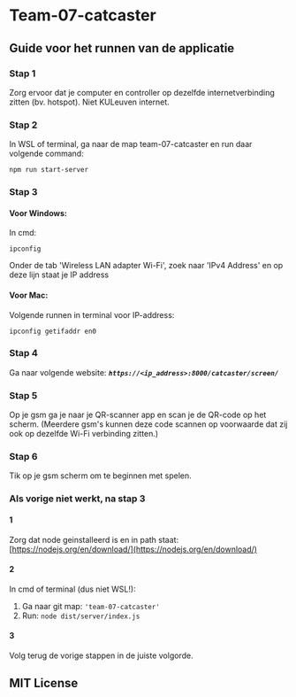 # Team-07-catcaster

## Guide voor het runnen van de applicatie
### Stap 1
Zorg ervoor dat je computer en controller op dezelfde internetverbinding zitten (bv. hotspot). Niet KULeuven internet.
### Stap 2
In WSL of terminal, ga naar de map team-07-catcaster en run daar volgende command:
```
npm run start-server
```
### Stap 3
#### Voor Windows:
In cmd:
```
ipconfig
```
Onder de tab 'Wireless LAN adapter Wi-Fi', zoek naar 'IPv4 Address' en op deze lijn staat je IP address
#### Voor Mac:
Volgende runnen in terminal voor IP-address:
```
ipconfig getifaddr en0
```

### Stap 4
Ga naar volgende website: ***`https://<ip_address>:8000/catcaster/screen/`***
### Stap 5
Op je gsm ga je naar je QR-scanner app en scan je de QR-code op het scherm. (Meerdere gsm's kunnen deze code scannen op voorwaarde dat zij ook op dezelfde Wi-Fi verbinding zitten.)
### Stap 6
Tik op je gsm scherm om te beginnen met spelen.

### Als vorige niet werkt, na stap 3
#### 1
Zorg dat node geinstalleerd is en in path staat:
[https://nodejs.org/en/download/](https://nodejs.org/en/download/)
#### 2
In cmd of terminal (dus niet WSL!):
1. Ga naar git map: `'team-07-catcaster'`
2. Run: `node dist/server/index.js`
#### 3
Volg terug de vorige stappen in de juiste volgorde.

## MIT License

